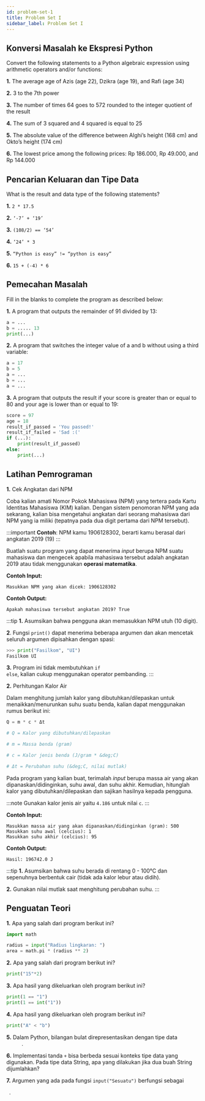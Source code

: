 ```yaml
---
id: problem-set-1
title: Problem Set I
sidebar_label: Problem Set I
---
```


## Konversi Masalah ke Ekspresi Python

Convert the following statements to a Python algebraic expression using arithmetic operators and/or functions:

**1.** The average age of Azis (age 22), Dzikra (age 19), and Rafi (age 34)

**2.** 3 to the 7th power

**3.** The number of times 64 goes to 572 rounded to the integer quotient of the result

**4.** The sum of 3 squared and 4 squared is equal to 25

**5.** The absolute value of the difference between Alghi’s height (168 cm) and Okto’s height (174 cm)

**6.** The lowest price among the following prices: Rp 186.000, Rp 49.000, and Rp 144.000

## Pencarian Keluaran dan Tipe Data

What is the result and data type of the following statements?

**1.** `2 * 17.5`

**2.** `‘-7’ + ‘19’`

**3.** `(108/2) == ‘54’`

**4.** `‘24’ * 3`

**5.** `“Python is easy” != “python is easy”`

**6.** `15 + (-4) * 6`

## Pemecahan Masalah

Fill in the blanks to complete the program as described below:

**1.** A program that outputs the remainder of 91 divided by 13:

   ~~~python
   a = ... 
   b = ..... 13 
   print(...)
   ~~~

**2.** A program that switches the integer value of a and b without using a third variable:

   ~~~python
   a = 17 
   b = 5 
   a = ... 
   b = ... 
   a = ...
   ~~~

**3.** A program that outputs the result if your score is greater than or equal to 80 and your age is lower than or equal to 19:

   ~~~python
   score = 97 
   age = 18
   result_if_passed = 'You passed!' 
   result_if_failed = 'Sad :('
   if (...): 
       print(result_if_passed)
   else: 
       print(...)
   ~~~

## Latihan Pemrograman

**1.** Cek Angkatan dari NPM

Coba kalian amati Nomor Pokok Mahasiswa (NPM) yang tertera pada Kartu Identitas Mahasiswa (KIM) kalian. Dengan sistem penomoran NPM yang ada sekarang, kalian bisa mengetahui angkatan dari seorang mahasiswa dari NPM yang ia miliki (tepatnya pada dua digit pertama dari NPM tersebut).

:::important
**Contoh**: NPM kamu 1906128302, berarti kamu berasal dari angkatan 2019 (19)
:::

Buatlah suatu program yang dapat menerima *input* berupa NPM suatu mahasiswa dan mengecek apabila mahasiswa tersebut adalah angkatan 2019 atau tidak menggunakan **operasi matematika**.

**Contoh Input:**
```
Masukkan NPM yang akan dicek: 1906128302
```

**Contoh Output:**
```
Apakah mahasiswa tersebut angkatan 2019? True
```

:::tip
**1.** Asumsikan bahwa pengguna akan memasukkan NPM utuh (10 digit).

**2**. Fungsi <code>print()</code> dapat menerima beberapa argumen dan akan mencetak seluruh argumen dipisahkan dengan spasi:

   ```python
   >>> print("Fasilkom", "UI")
   Fasilkom UI
   ```

**3.** Program ini tidak membutuhkan <code>if else</code>, kalian cukup menggunakan operator pembanding.
:::

**2.** Perhitungan Kalor Air

Dalam menghitung jumlah kalor yang dibutuhkan/dilepaskan untuk menaikkan/menurunkan suhu suatu benda, kalian dapat menggunakan rumus berikut ini:

~~~python
Q = m * c * Δt

# Q = Kalor yang dibutuhkan/dilepaskan

# m = Massa benda (gram)

# c = Kalor jenis benda (J/gram * &deg;C)

# Δt = Perubahan suhu (&deg;C, nilai mutlak)
~~~

Pada program yang kalian buat, terimalah *input* berupa massa air yang akan dipanaskan/didinginkan, suhu awal, dan suhu akhir. Kemudian, hitunglah kalor yang dibutuhkan/dilepaskan dan sajikan hasilnya kepada pengguna.

:::note
Gunakan kalor jenis air yaitu `4.186` untuk nilai `c`.
:::

**Contoh Input:**
```
Masukkan massa air yang akan dipanaskan/didinginkan (gram): 500
Masukkan suhu awal (celcius): 1
Masukkan suhu akhir (celcius): 95
```

**Contoh Output:**
```
Hasil: 196742.0 J
```

:::tip
**1.** Asumsikan bahwa suhu berada di rentang 0 - 100&deg;C dan sepenuhnya berbentuk cair (tidak ada kalor lebur atau didih).

**2.** Gunakan nilai mutlak saat menghitung perubahan suhu.
:::

## Penguatan Teori

**1.** Apa yang salah dari program berikut ini?

   ```python
   import math
   
   radius = input("Radius lingkaran: ")
   area = math.pi * (radius ** 2)
   ```

**2.** Apa yang salah dari program berikut ini?

   ```python
   print("15"*2)
   ```

**3.** Apa hasil yang dikeluarkan oleh program berikut ini?

   ```python
   print(1 == "1")
   print(1 == int("1"))
   ```

**4.** Apa hasil yang dikeluarkan oleh program berikut ini?

   ```python
   print("A" < "b")
   ```

**5.** Dalam Python, bilangan bulat direpresentasikan dengan tipe data <code>             </code> .

**6.** Implementasi tanda <code>+</code> bisa berbeda sesuai konteks tipe data yang digunakan. Pada tipe data String, apa yang dilakukan jika dua buah String dijumlahkan?

**7.** Argumen yang ada pada fungsi <code>input("Sesuatu")</code> berfungsi sebagai <code>             </code>.